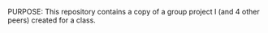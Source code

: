 PURPOSE: This repository contains a copy of a group project I (and 4 other peers) created for a class.
